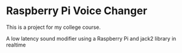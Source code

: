 # Raspberry Pi Voice Changer

This is a project for my college course.

A low latency sound modifier using a Raspberry Pi and jack2 library in realtime

